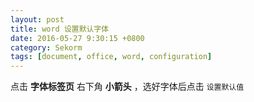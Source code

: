 ```yaml
---
layout: post
title: word 设置默认字体
date: 2016-05-27 9:30:15 +0800
category: Sekorm
tags: [document, office, word, configuration]
---
```


点击 **字体标签页** 右下角 **小箭头** ，选好字体后点击 `设置默认值`
